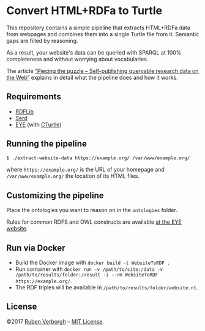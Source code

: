 # Convert HTML+RDFa to Turtle

This repository contains a simple pipeline
that extracts HTML+RDFa data from webpages
and combines them into a single Turtle file from it.
Semantic gaps are filled by reasoning.

As a result, your website's data can be queried with SPARQL
at 100% completeness
and without worrying about vocabularies.

The article [“Piecing the puzzle – Self-publishing queryable research data on the Web”](https://ruben.verborgh.org/articles/queryable-research-data/)
explains in detail what the pipeline does and how it works.

## Requirements
- [RDFLib](https://github.com/RDFLib/rdflib)
- [Serd](https://github.com/drobilla/serd)
- [EYE](https://github.com/josd/eye) (with [CTurtle](https://github.com/melgi/cturtle/))

## Running the pipeline
```bash
$ ./extract-website-data https://example.org/ /var/www/example.org/
```
where `https://example.org/` is the URL of your homepage and `/var/www/example.org/` the location of its HTML files.

## Customizing the pipeline
Place the ontologies you want to reason on in the `ontologies` folder.

Rules for common RDFS and OWL constructs are available [at the EYE website](http://eulersharp.sourceforge.net/#theories).

## Run via Docker
- Build the Docker image with `docker build -t WebsiteToRDF .`
- Run container with `docker run -v /path/to/site:/data -v /path/to/results/folder:/result -i --rm WebsiteToRDF https://example.org/`.
- The RDF triples will be available in `/path/to/results/folder/website.nt`.

## License
©2017 [Ruben Verborgh](http://ruben.verborgh.org/) – [MIT License](https://github.com/RubenVerborgh/WebsiteToRDF/blob/master/LICENCE.md).
